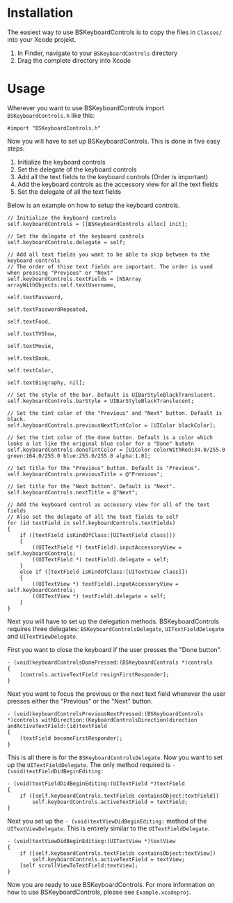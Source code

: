 Installation
====================

The easiest way to use BSKeyboardControls is to copy the files in `Classes/` into your Xcode projekt.

1. In Finder, navigate to your `BSKeyboardControls` directory
2. Drag the complete directory into Xcode

Usage
====================

Wherever you want to use BSKeyboardControls import `BSKeyboardControls.h` like this:

`#import "BSKeyboardControls.h"`

Now you will have to set up BSKeyboardControls. This is done in five easy steps:

1. Initialize the keyboard controls
2. Set the delegate of the keyboard controls
3. Add all the text fields to the keyboard controls (Order is important)
4. Add the keyboard controls as the accessory view for all the text fields
5. Set the delegate of all the text fields

Below is an example on how to setup the keyboard controls.

	// Initialize the keyboard controls
	self.keyboardControls = [[BSKeyboardControls alloc] init];
    
	// Set the delegate of the keyboard controls
	self.keyboardControls.delegate = self;

	// Add all text fields you want to be able to skip between to the keyboard controls
	// The order of thise text fields are important. The order is used when pressing "Previous" or "Next"
	self.keyboardControls.textFields = [NSArray arrayWithObjects:self.textUsername,
	                                                             self.textPassword,
	                                                             self.textPasswordRepeated,
	                                                             self.textFood,
	                                                             self.textTVShow,
	                                                             self.textMovie,
	                                                             self.textBook,
	                                                             self.textColor,
	                                                             self.textBiography, nil];

	// Set the style of the bar. Default is UIBarStyleBlackTranslucent.
	self.keyboardControls.barStyle = UIBarStyleBlackTranslucent;

	// Set the tint color of the "Previous" and "Next" button. Default is black.
	self.keyboardControls.previousNextTintColor = [UIColor blackColor];

	// Set the tint color of the done button. Default is a color which looks a lot like the original blue color for a "Done" butotn
	self.keyboardControls.doneTintColor = [UIColor colorWithRed:34.0/255.0 green:164.0/255.0 blue:255.0/255.0 alpha:1.0];

	// Set title for the "Previous" button. Default is "Previous".
	self.keyboardControls.previousTitle = @"Previous";

	// Set title for the "Next button". Default is "Next".
	self.keyboardControls.nextTitle = @"Next";

	// Add the keyboard control as accessory view for all of the text fields
	// Also set the delegate of all the text fields to self
	for (id textField in self.keyboardControls.textFields)
	{
	    if ([textField isKindOfClass:[UITextField class]])
	    {
	        ((UITextField *) textField).inputAccessoryView = self.keyboardControls;
	        ((UITextField *) textField).delegate = self;
	    }
	    else if ([textField isKindOfClass:[UITextView class]])
	    {
	        ((UITextView *) textField).inputAccessoryView = self.keyboardControls;
	        ((UITextView *) textField).delegate = self;
	    }
	}
	
Next you will have to set up the delegation methods. BSKeyboardControls requires three delegates: `BSKeyboardControlsDelegate`, `UITextFieldDelegate` and `UITextViewDelegate`.

First you want to close the keyboard if the user presses the "Done button".

	- (void)keyboardControlsDonePressed:(BSKeyboardControls *)controls
	{
	    [controls.activeTextField resignFirstResponder];
	}
	
Next you want to focus the previous or the next text field whenever the user presses either the "Previous" or the "Next" button.

	- (void)keyboardControlsPreviousNextPressed:(BSKeyboardControls *)controls withDirection:(KeyboardControlsDirection)direction andActiveTextField:(id)textField
	{
	    [textField becomeFirstResponder];
	}
	
This is all there is for the `BSKeyboardControlsDelegate`. Now you want to set up the `UITextFieldDelegate`. The only method required is `- (void)textFieldDidBeginEditing:`

	- (void)textFieldDidBeginEditing:(UITextField *)textField
	{
	    if ([self.keyboardControls.textFields containsObject:textField])
	        self.keyboardControls.activeTextField = textField;
	}
	
Next you set up the `- (void)textViewDidBeginEditing:` method of the `UITextViewDelegate`. This is entirely similar to the `UITextFieldDelegate`.

	- (void)textViewDidBeginEditing:(UITextView *)textView
	{
	    if ([self.keyboardControls.textFields containsObject:textView])
	        self.keyboardControls.activeTextField = textView;
	    [self scrollViewToTextField:textView];
	}
	
Now you are ready to use BSKeyboardControls. For more information on how to use BSKeyboardControls, please see `Example.xcodeproj`.